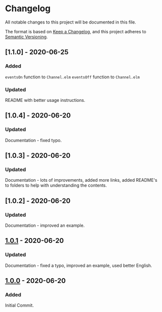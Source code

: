 # Changelog

All notable changes to this project will be documented in this file.

The format is based on [Keep a Changelog](https://keepachangelog.com/en/1.0.0/), and this project adheres to [Semantic Versioning](https://semver.org/spec/v2.0.0.html).


## [1.1.0] - 2020-06-25

### Added

`eventsOn` function to `Channel.elm`
`eventsOff` function to `Channel.elm`

### Updated

README with better usage instructions.

## [1.0.4] - 2020-06-20

### Updated

Documentation - fixed typo.


## [1.0.3] - 2020-06-20

### Updated

Documentation - lots of improvements, added more links, added README's to folders to help with understanding the contents.

## [1.0.2] - 2020-06-20

### Updated

Documentation - improved an example.


## [1.0.1] - 2020-06-20

### Updated

Documentation - fixed a typo, improved an example, used better English.

## [1.0.0] - 2020-06-20

### Added

Initial Commit.

[1.0.1]: https://github.com/phollyer/elm-phoenix-websocket/compare/1.0.4...1.1.0
[1.0.1]: https://github.com/phollyer/elm-phoenix-websocket/compare/1.0.3...1.0.4
[1.0.1]: https://github.com/phollyer/elm-phoenix-websocket/compare/1.0.2...1.0.3
[1.0.1]: https://github.com/phollyer/elm-phoenix-websocket/compare/1.0.1...1.0.2
[1.0.1]: https://github.com/phollyer/elm-phoenix-websocket/compare/1.0.0...1.0.1
[1.0.0]: https://github.com/phollyer/elm-phoenix-websocket/releases/tag/v1.0.0

